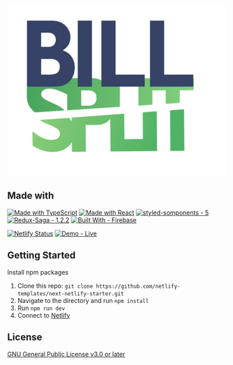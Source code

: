 ![BillSplit](/public/BigLogo.png)

## Made with
[![Made with TypeScript](https://img.shields.io/badge/TypeScript-4-blue?logo=typescript&logoColor=white)](https://typescriptlang.org "Go to TypeScript homepage")
[![Made with React](https://img.shields.io/badge/React-17-blue?logo=react&logoColor=white)](https://reactjs.org "Go to React homepage")
[![styled-somponents - 5](https://img.shields.io/static/v1?label=styled-somponents&message=5&color=%23DB7093&logo=styled-components)](https://styled-components.com/)
[![Redux-Saga - 1.2.2](https://img.shields.io/static/v1?label=Redux-Saga&message=1.2.2&color=%23999999&logo=Redux-Saga)](https://redux-saga.js.org/)
[![Built With -  Firebase](https://img.shields.io/static/v1?label=Built+With&message=+Firebase&color=%23999999&logo=Firebase&logoColor=%23FFCA28)](https://firebase.google.com/)


[![Netlify Status](https://api.netlify.com/api/v1/badges/e8957bed-a7c0-4756-aa17-8b9b9464103e/deploy-status)](https://app.netlify.com/sites/bill-split-imct/deploys)
[![Demo - Live](https://img.shields.io/badge/Demo-Live-2ea44f?logo=Next.js)](https://bill-split-imct.netlify.app/imagine/table/1)

## Getting Started
Install npm packages

1. Clone this repo: `git clone https://github.com/netlify-templates/next-netlify-starter.git`
2. Navigate to the directory and run `npm install`
3. Run `npm run dev`
4. Connect to [Netlify](https://url.netlify.com/Bk4UicocL)

## License

[GNU General Public License v3.0 or later](LICENSE)


